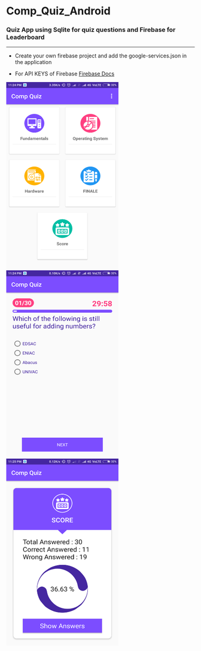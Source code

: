 # Comp_Quiz_Android
### Quiz App using Sqlite for quiz questions and Firebase for Leaderboard
------------------------------------------------------------------------------------

- Create your own firebase project and add the google-services.json in the application

- For API KEYS of Firebase <a href="https://firebase.google.com/docs/android/setup#manually_add_firebase">Firebase Docs</a>



<div>
<img style="margin:20" src="Screens/Category.png" alt="Category" width="300" height="500" />
<img style="margin:20" src="Screens/Quiz Interface.png" alt="Interface" width="300" height="500"/>
</div>

<div>
  <img src="Screens/Score Display.png" alt="Your Score" width="300" height="500"/>
</div>

